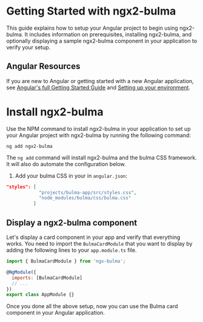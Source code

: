 # Getting Started with ngx2-bulma

This guide explains how to setup your Angular project to begin using ngx2-bulma. It includes information on prerequisites, installing ngx2-bulma, and optionally displaying a sample ngx2-bulma component in your application to verify your setup.

## Angular Resources

 <p>If you are new to Angular or getting started with a new Angular application, see <a href="https://angular.io/start">Angular's full Getting Started Guide</a>
 and <a href="https://angular.io/guide/setup-local">Setting up your environment</a>.</p>

# Install ngx2-bulma

Use the NPM command to install ngx2-bulma in your application to set up your Angular project with ngx2-bulma by running the following command:

```shell
ng add ngx2-bulma
```

The `ng add` command will install ngx2-bulma and the bulma CSS framework.
It will also do automate the configuration below.

1. Add your bulma CSS in your in `angular.json`:

```json
"styles": [
            "projects/bulma-app/src/styles.css",
            "node_modules/bulma/css/bulma.css"
          ]
```

## Display a ngx2-bulma component

Let's display a card component in your app and verify that everything works. You need to import the `BulmaCardModule` that you want to display by adding the following lines to your `app.module.ts` file.

```javascript
import { BulmaCardModule } from 'ngx-bulma';

@NgModule({
  imports: [BulmaCardModule]
  // ...
})
export class AppModule {}
```

Once you done all the above setup, now you can use the Bulma card component in your Angular application.
